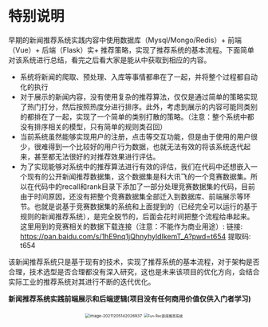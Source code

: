 # 特别说明

早期的新闻推荐系统实践内容中使用数据库（Mysql/Mongo/Redis）+ 前端（Vue）+ 后端（Flask）实+ 推荐策略，实现了推荐系统的基本流程。下面简单对该系统进行总结，看完之后看大家是能从中获取到相应的内容。

- 系统将新闻的爬取、预处理、入库等事情都串在了一起，并将整个过程都自动化的执行
- 对于展示的新闻内容，没有使用复杂的推荐算法，仅仅是通过简单的策略实现了热门打分，然后按照热度分进行排序。此外，考虑到展示的内容可能同类别的都排在了一起，实现了一个简单的类别打散的策略。（注意：整个系统中都没有排序相关的模型，只有简单的规则类召回）
- 当前系统虽然能够实现用户的注册，点击等交互功能，但是由于使用的用户很少，很难得到一个比较好的用户行为数据，也就无法有效的将该系统迭代起来，甚至都无法很好的对推荐效果进行评估。
- 为了实现能够对系统中的推荐算法进行有效的评估，我们在代码中还想嵌入一个现有的公开新闻推荐数据集，这个数据集是科大讯飞的一个竞赛数据集。所以在代码中的recall和rank目录下添加了一部分处理竞赛数据集的代码，目前由于时间原因，还没有把整个竞赛数据集全部迁入到数据库、前端展示等环节。也就是说基于竞赛数据集的系统和上面提到的（已经完全可以运行的基于规则的新闻推荐系统），是完全脱节的，后面会花时间把整个流程给串起来。这里用到的竞赛相关的数据下载连接（注意：不能作为商业用途）: 链接: https://pan.baidu.com/s/1hE9nq1jQhnyhyldIkemT_A?pwd=t654 提取码: t654

该新闻推荐系统只是基于现有的技术，实现了推荐系统的基本流程，对于架构是否合理，技术选型是否合理都没有深入研究，这也是未来该项目的优化方向，会结合实际工业的推荐系统对其进行不断的迭代优化。

**新闻推荐系统实践前端展示和后端逻辑(项目没有任何商用价值仅供入门者学习)**
<div align=center> 
    <img src="http://ryluo.oss-cn-chengdu.aliyuncs.com/图片image-20211205142026937.png" alt="image-20211205142026937" style="zoom:57%;" />
    <img src="http://ryluo.oss-cn-chengdu.aliyuncs.com/图片Fun-Rec新闻推荐系统.png" alt="Fun-Rec新闻推荐系统" style="zoom:50%;" />
</div>

